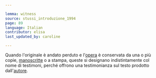 ```yaml
---

lemma: witness
source: stussi_introduzione_1994
page: 89
language: Italian
contributor: elisa
last_updated_by: caroline

---
```


Quando l'originale è andato perduto e l'[opera](work.html) è conservata da una o più copie, [manoscritte](manuscript.html) o a stampa, queste si designano indistintamente col nome di testimoni, perché offrono una testimonianza sul testo prodotto dall'[autore](author.html).

